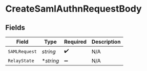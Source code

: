 # CreateSamlAuthnRequestBody


## Fields

| Field              | Type               | Required           | Description        |
| ------------------ | ------------------ | ------------------ | ------------------ |
| `SAMLRequest`      | *string*           | :heavy_check_mark: | N/A                |
| `RelayState`       | **string*          | :heavy_minus_sign: | N/A                |
